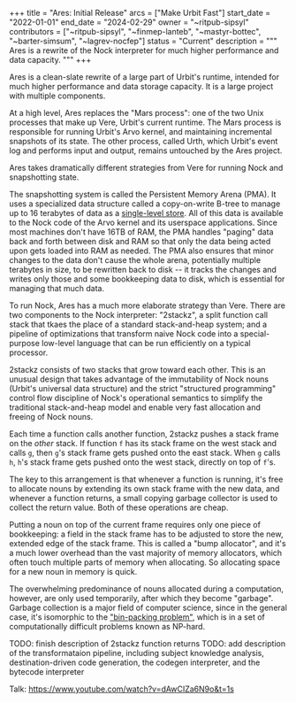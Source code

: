 +++
title = "Ares: Initial Release"
arcs = ["Make Urbit Fast"]
start_date = "2022-01-01"
end_date = "2024-02-29"
owner = "~ritpub-sipsyl"
contributors = ["~ritpub-sipsyl", "~finmep-lanteb", "~mastyr-bottec", "~barter-simsum", "~lagrev-nocfep"]
status = "Current"
description = """
Ares is a rewrite of the Nock interpreter for much higher performance and data capacity. 
"""
+++

Ares is a clean-slate rewrite of a large part of Urbit's runtime, intended for much higher performance and data storage capacity.  It is a large project with multiple components.  

At a high level, Ares replaces the "Mars process": one of the two Unix processes that make up Vere, Urbit's current runtime.  The Mars process is responsible for running Urbit's Arvo kernel, and maintaining incremental snapshots of its state.  The other process, called Urth, which Urbit's event log and performs input and output, remains untouched by the Ares project.

Ares takes dramatically different strategies from Vere for running Nock and snapshotting state.

The snapshotting system is called the Persistent Memory Arena (PMA).  It uses a specialized data structure called a copy-on-write B-tree to manage up to 16 terabytes of data as a [single-level store](https://en.wikipedia.org/wiki/Single-level_store).  All of this data is available to the Nock code of the Arvo kernel and its userspace applications.  Since most machines don't have 16TB of RAM, the PMA handles "paging" data back and forth between disk and RAM so that only the data being acted upon gets loaded into RAM as needed.  The PMA also ensures that minor changes to the data don't cause the whole arena, potentially multiple terabytes in size, to be rewritten back to disk -- it tracks the changes and writes only those and some bookkeeping data to disk, which is essential for managing that much data.

To run Nock, Ares has a much more elaborate strategy than Vere.  There are two components to the Nock interpreter: "2stackz", a split function call stack that tkaes the place of a standard stack-and-heap system; and a pipeline of optimizations that transform naive Nock code into a special-purpose low-level language that can be run efficiently on a typical processor.

2stackz consists of two stacks that grow toward each other.  This is an unusual design that takes advantage of the immutability of Nock nouns (Urbit's universal data structure) and the strict "structured programming" control flow discipline of Nock's operational semantics to simplify the traditional stack-and-heap model and enable very fast allocation and freeing of Nock nouns.

Each time a function calls another function, 2stackz pushes a stack frame on the *other* stack.  If function `f` has its stack frame on the west stack and calls `g`, then `g`'s stack frame gets pushed onto the east stack.  When `g` calls `h`, `h`'s stack frame gets pushed onto the west stack, directly on top of `f`'s.

The key to this arrangement is that whenever a function is running, it's free to allocate nouns by extending its own stack frame with the new data, and whenever a function returns, a small copying garbage collector is used to collect the return value.  Both of these operations are cheap.

Putting a noun on top of the current frame requires only one piece of bookkeeping: a field in the stack frame has to be adjusted to store the new, extended edge of the stack frame.  This is called a "bump allocator", and it's a much lower overhead than the vast majority of memory allocators, which often touch multiple parts of memory when allocating.  So allocating space for a new noun in memory is quick.

The overwhelming predominance of nouns allocated during a computation, however, are only used temporarily, after which they become "garbage".  Garbage collection is a major field of computer science, since in the general case, it's isomorphic to the ["bin-packing problem"](https://en.wikipedia.org/wiki/Bin_packing_problem), which is in a set of computationally difficult problems known as NP-hard.

TODO: finish description of 2stackz function returns
TODO: add description of the transformataion pipeline, including subject knowledge analysis, destination-driven code generation, the codegen interpreter, and the bytecode interpreter

Talk: https://www.youtube.com/watch?v=dAwCIZa6N9o&t=1s